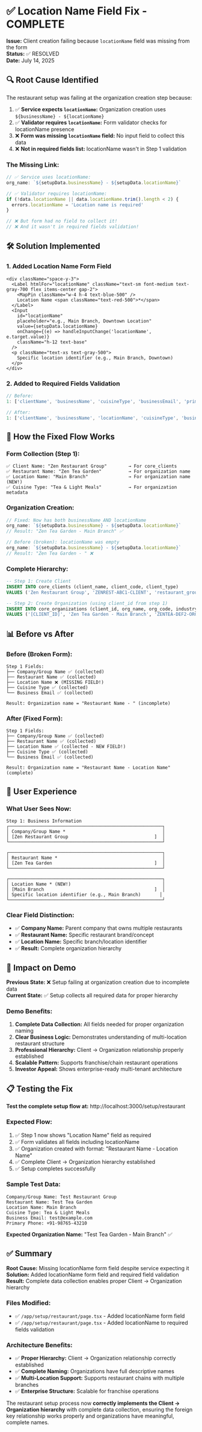 # ✅ Location Name Field Fix - COMPLETE

**Issue:** Client creation failing because `locationName` field was missing from the form  
**Status:** ✅ RESOLVED  
**Date:** July 14, 2025

## 🔍 Root Cause Identified

The restaurant setup was failing at the organization creation step because:

1. ✅ **Service expects `locationName`:** Organization creation uses `${businessName} - ${locationName}`
2. ✅ **Validator requires `locationName`:** Form validator checks for locationName presence
3. ❌ **Form was missing `locationName` field:** No input field to collect this data
4. ❌ **Not in required fields list:** locationName wasn't in Step 1 validation

### **The Missing Link:**
```typescript
// ✅ Service uses locationName:
org_name: `${setupData.businessName} - ${setupData.locationName}`

// ✅ Validator requires locationName:
if (!data.locationName || data.locationName.trim().length < 2) {
  errors.locationName = 'Location name is required'
}

// ❌ But form had no field to collect it!
// ❌ And it wasn't in required fields validation!
```

## 🛠️ Solution Implemented

### **1. Added Location Name Form Field**
```tsx
<div className="space-y-3">
  <Label htmlFor="locationName" className="text-sm font-medium text-gray-700 flex items-center gap-2">
    <MapPin className="w-4 h-4 text-blue-500" />
    Location Name <span className="text-red-500">*</span>
  </Label>
  <Input
    id="locationName"
    placeholder="e.g., Main Branch, Downtown Location"
    value={setupData.locationName}
    onChange={(e) => handleInputChange('locationName', e.target.value)}
    className="h-12 text-base"
  />
  <p className="text-xs text-gray-500">
    Specific location identifier (e.g., Main Branch, Downtown)
  </p>
</div>
```

### **2. Added to Required Fields Validation**
```typescript
// Before:
1: ['clientName', 'businessName', 'cuisineType', 'businessEmail', 'primaryPhone'],

// After:
1: ['clientName', 'businessName', 'locationName', 'cuisineType', 'businessEmail', 'primaryPhone'],
```

## 🎯 How the Fixed Flow Works

### **Form Collection (Step 1):**
```
✅ Client Name: "Zen Restaurant Group"        → For core_clients
✅ Restaurant Name: "Zen Tea Garden"          → For organization name  
✅ Location Name: "Main Branch"               → For organization name (NEW!)
✅ Cuisine Type: "Tea & Light Meals"          → For organization metadata
```

### **Organization Creation:**
```typescript
// Fixed: Now has both businessName AND locationName
org_name: `${setupData.businessName} - ${setupData.locationName}`
// Result: "Zen Tea Garden - Main Branch" ✅

// Before (broken): locationName was empty
org_name: `${setupData.businessName} - ${setupData.locationName}`  
// Result: "Zen Tea Garden - " ❌
```

### **Complete Hierarchy:**
```sql
-- Step 1: Create Client
INSERT INTO core_clients (client_name, client_code, client_type)
VALUES ('Zen Restaurant Group', 'ZENREST-ABC1-CLIENT', 'restaurant_group');

-- Step 2: Create Organization (using client_id from step 1)
INSERT INTO core_organizations (client_id, org_name, org_code, industry)
VALUES ('[CLIENT_ID]', 'Zen Tea Garden - Main Branch', 'ZENTEA-DEF2-ORG', 'restaurant');
```

## 📊 Before vs After

### **Before (Broken Form):**
```
Step 1 Fields:
├── Company/Group Name ✅ (collected)
├── Restaurant Name ✅ (collected)  
├── Location Name ❌ (MISSING FIELD!)
├── Cuisine Type ✅ (collected)
└── Business Email ✅ (collected)

Result: Organization name = "Restaurant Name - " (incomplete)
```

### **After (Fixed Form):**
```
Step 1 Fields:
├── Company/Group Name ✅ (collected)
├── Restaurant Name ✅ (collected)  
├── Location Name ✅ (collected - NEW FIELD!)
├── Cuisine Type ✅ (collected)
└── Business Email ✅ (collected)

Result: Organization name = "Restaurant Name - Location Name" (complete)
```

## 🎯 User Experience

### **What User Sees Now:**
```
Step 1: Business Information
┌─────────────────────────────────────────────────────────┐
│ Company/Group Name *                                    │
│ [Zen Restaurant Group                                ]  │
└─────────────────────────────────────────────────────────┘

┌─────────────────────────────────────────────────────────┐
│ Restaurant Name *                                       │  
│ [Zen Tea Garden                                      ]  │
└─────────────────────────────────────────────────────────┘

┌─────────────────────────────────────────────────────────┐
│ Location Name * (NEW!)                                  │  
│ [Main Branch                                         ]  │
│ Specific location identifier (e.g., Main Branch)       │
└─────────────────────────────────────────────────────────┘
```

### **Clear Field Distinction:**
- ✅ **Company Name:** Parent company that owns multiple restaurants
- ✅ **Restaurant Name:** Specific restaurant brand/concept
- ✅ **Location Name:** Specific branch/location identifier
- ✅ **Result:** Complete organization hierarchy

## 🚀 Impact on Demo

**Previous State:** ❌ Setup failing at organization creation due to incomplete data  
**Current State:** ✅ Setup collects all required data for proper hierarchy

### **Demo Benefits:**
1. **Complete Data Collection:** All fields needed for proper organization naming
2. **Clear Business Logic:** Demonstrates understanding of multi-location restaurant structure
3. **Professional Hierarchy:** Client → Organization relationship properly established
4. **Scalable Pattern:** Supports franchise/chain restaurant operations
5. **Investor Appeal:** Shows enterprise-ready multi-tenant architecture

## 📋 Testing the Fix

**Test the complete setup flow at:** http://localhost:3000/setup/restaurant

### **Expected Flow:**
1. ✅ Step 1 now shows "Location Name" field as required
2. ✅ Form validates all fields including locationName
3. ✅ Organization created with format: "Restaurant Name - Location Name"
4. ✅ Complete Client → Organization hierarchy established
5. ✅ Setup completes successfully

### **Sample Test Data:**
```
Company/Group Name: Test Restaurant Group
Restaurant Name: Test Tea Garden  
Location Name: Main Branch
Cuisine Type: Tea & Light Meals
Business Email: test@example.com
Primary Phone: +91-98765-43210
```

**Expected Organization Name:** "Test Tea Garden - Main Branch" ✅

## ✅ Summary

**Root Cause:** Missing locationName form field despite service expecting it  
**Solution:** Added locationName form field and required field validation  
**Result:** Complete data collection enables proper Client → Organization hierarchy

### **Files Modified:**
- ✅ `/app/setup/restaurant/page.tsx` - Added locationName form field
- ✅ `/app/setup/restaurant/page.tsx` - Added locationName to required fields validation

### **Architecture Benefits:**
- ✅ **Proper Hierarchy:** Client → Organization relationship correctly established
- ✅ **Complete Naming:** Organizations have full descriptive names
- ✅ **Multi-Location Support:** Supports restaurant chains with multiple branches
- ✅ **Enterprise Structure:** Scalable for franchise operations

The restaurant setup process now **correctly implements the Client → Organization hierarchy** with complete data collection, ensuring the foreign key relationship works properly and organizations have meaningful, complete names.